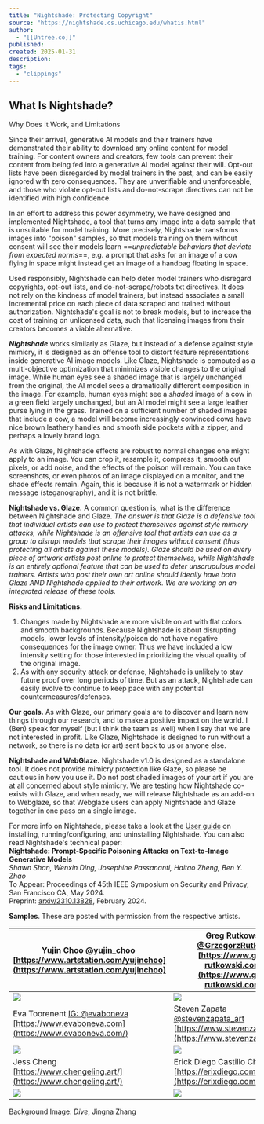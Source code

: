 ```yaml
---
title: "Nightshade: Protecting Copyright"
source: "https://nightshade.cs.uchicago.edu/whatis.html"
author:
  - "[[Untree.co]]"
published:
created: 2025-01-31
description:
tags:
  - "clippings"
---
```

## What Is Nightshade?

Why Does It Work, and Limitations

Since their arrival, generative AI models and their trainers have demonstrated their ability to download any online content for model training. For content owners and creators, few tools can prevent their content from being fed into a generative AI model against their will. Opt-out lists have been disregarded by model trainers in the past, and can be easily ignored with zero consequences. They are unverifiable and unenforceable, and those who violate opt-out lists and do-not-scrape directives can not be identified with high confidence.

In an effort to address this power asymmetry, we have designed and implemented Nightshade, a tool that turns any image into a data sample that is unsuitable for model training. More precisely, Nightshade transforms images into "poison" samples, so that models training on them without consent will see their models learn ==*unpredictable behaviors that deviate from expected norms*==, e.g. a prompt that asks for an image of a cow flying in space might instead get an image of a handbag floating in space.

Used responsibly, Nightshade can help deter model trainers who disregard copyrights, opt-out lists, and do-not-scrape/robots.txt directives. It does not rely on the kindness of model trainers, but instead associates a small incremental price on each piece of data scraped and trained without authorization. Nightshade's goal is not to break models, but to increase the cost of training on unlicensed data, such that licensing images from their creators becomes a viable alternative.

***Nightshade*** works similarly as Glaze, but instead of a defense against style mimicry, it is designed as an offense tool to distort feature representations inside generative AI image models. Like Glaze, Nightshade is computed as a multi-objective optimization that minimizes visible changes to the original image. While human eyes see a shaded image that is largely unchanged from the original, the AI model sees a dramatically different composition in the image. For example, human eyes might see a *shaded* image of a cow in a green field largely unchanged, but an AI model might see a large leather purse lying in the grass. Trained on a sufficient number of shaded images that include a cow, a model will become increasingly convinced cows have nice brown leathery handles and smooth side pockets with a zipper, and perhaps a lovely brand logo.

As with Glaze, Nightshade effects are robust to normal changes one might apply to an image. You can crop it, resample it, compress it, smooth out pixels, or add noise, and the effects of the poison will remain. You can take screenshots, or even photos of an image displayed on a monitor, and the shade effects remain. Again, this is because it is not a watermark or hidden message (steganography), and it is not brittle.

**Nightshade vs. Glaze.** A common question is, what is the difference between Nightshade and Glaze. *The answer is that Glaze is a defensive tool that individual artists can use to protect themselves against style mimicry attacks, while Nightshade is an offensive tool that artists can use as a group to disrupt models that scrape their images without consent (thus protecting all artists against these models). Glaze should be used on every piece of artwork artists post online to protect themselves, while Nightshade is an entirely optional feature that can be used to deter unscrupulous model trainers. Artists who post their own art online should ideally have both Glaze AND Nightshade applied to their artwork. We are working on an integrated release of these tools.*

**Risks and Limitations.**

1. Changes made by Nightshade are more visible on art with flat colors and smooth backgrounds. Because Nightshade is about disrupting models, lower levels of intensity/poison do not have negative consequences for the image owner. Thus we have included a low intensity setting for those interested in prioritizing the visual quality of the original image.
2. As with any security attack or defense, Nightshade is unlikely to stay future proof over long periods of time. But as an attack, Nightshade can easily evolve to continue to keep pace with any potential countermeasures/defenses.

**Our goals.** As with Glaze, our primary goals are to discover and learn new things through our research, and to make a positive impact on the world. I (Ben) speak for myself (but I think the team as well) when I say that we are not interested in profit. Like Glaze, Nightshade is designed to run without a network, so there is no data (or art) sent back to us or anyone else.

**Nightshade and WebGlaze.** Nightshade v1.0 is designed as a standalone tool. It does not provide mimicry protection like Glaze, so please be cautious in how you use it. Do not post shaded images of your art if you are at all concerned about style mimicry. We are testing how Nightshade co-exists with Glaze, and when ready, we will release Nightshade as an add-on to Webglaze, so that Webglaze users can apply Nightshade and Glaze together in one pass on a single image.

For more info on Nightshade, please take a look at the [User guide](https://nightshade.cs.uchicago.edu/userguide.html) on installing, running/configuring, and uninstalling Nightshade. You can also read Nightshade's technical paper:  
**Nightshade: Prompt-Specific Poisoning Attacks on Text-to-Image Generative Models**  
*Shawn Shan, Wenxin Ding, Josephine Passananti, Haitao Zheng, Ben Y. Zhao*  
To Appear: Proceedings of 45th IEEE Symposium on Security and Privacy,  
San Francisco CA, May 2024.  
Preprint: [arxiv/2310.13828](https://arxiv.org/abs/2310.13828), February 2024.

**Samples**. These are posted with permission from the respective artists.

| Yujin Choo   [@yujin\_choo](https://twitter.com/yujin_choo)  [https://www.artstation.com/yujinchoo](https://www.artstation.com/yujinchoo) | Greg Rutkowski   [@GrzegorzRutko14](https://twitter.com/GrzegorzRutko14)  [https://www.greg-rutkowski.com/](https://www.greg-rutkowski.com/)      |
| ----------------------------------------------------------------------------------------------------------------------------------------- | ------------------------------------------------------------------------------------------------------------------------------------------------- |
| ![](https://nightshade.cs.uchicago.edu/images/yujinchoo-ns.jpg)                                                                           | ![](https://nightshade.cs.uchicago.edu/images/gregrutkowski_shaded-small.jpg)                                                                     |
| Eva Toorenent   [IG: @evaboneva](https://www.instagram.com/evaboneva/)   [https://www.evaboneva.com](https://www.evaboneva.com/)          | Steven Zapata   [@stevenzapata\_art](https://www.instagram.com/stevenzapata_art)   [https://www.stevenzapata.com/](https://www.stevenzapata.com/) |
| ![](https://nightshade.cs.uchicago.edu/images/belladonna-shaded-small.jpg)                                                                | ![](https://nightshade.cs.uchicago.edu/images/stevenzapata-face-gns.jpeg)                                                                         |
| Jess Cheng   [https://www.chengeling.art/](https://www.chengeling.art/)                                                                   | Erick Diego Castillo Chavez   [https://erixdiego.com/](https://erixdiego.com/)                                                                    |
| ![](https://nightshade.cs.uchicago.edu/images/jessicacheng_explore_gns_small.jpg)                                                         | ![](https://nightshade.cs.uchicago.edu/images/Erixdiego1-gns.png)                                                                                 |

Background Image: *Dive*, Jingna Zhang